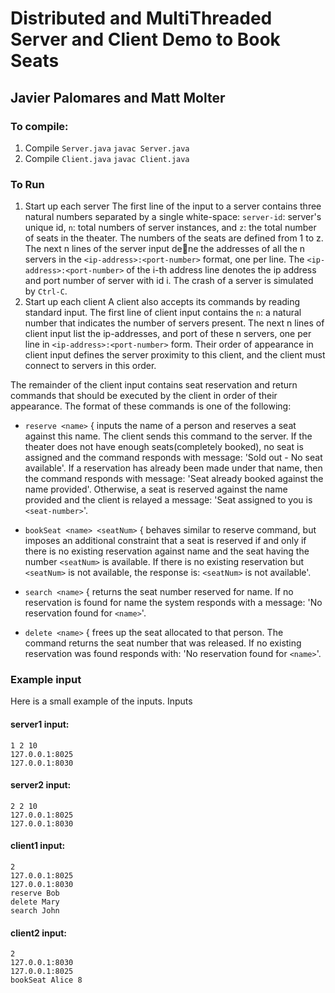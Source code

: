 # Distributed and MultiThreaded Server and Client Demo to Book Seats
## Javier Palomares and Matt Molter
### To compile:
1. Compile `Server.java`
   ```javac Server.java```
2. Compile `Client.java`
    ```javac Client.java```
### To Run
1. Start up each server
   The first line of the input to a server contains three natural numbers separated by a single white-space: `server-id`: server's unique id, `n`: total numbers of server instances, and `z`: the total number of seats in the theater. The numbers of the seats are defined from 1 to z. The next n lines of the server input dene the addresses of all the n servers in the `<ip-address>:<port-number>` format, one per line. The `<ip-address>:<port-number>` of the i-th address line denotes the ip address and port number of server with id i. The crash of a server is simulated by `Ctrl-C`.
2. Start up each client
   A client also accepts its commands by reading standard input. The first line of client input contains the `n`: a natural number that indicates the number of servers present. The next n lines of client input list the ip-addresses, and port of these n servers, one per line in `<ip-address>:<port-number>` form. Their order of appearance in client input defines the server proximity to this client, and the client must connect to servers in this order.

The remainder of the client input contains seat reservation and return commands that should be executed by the client in order of their appearance. The format of these commands is one of the following:

* `reserve <name>` { inputs the name of a person and reserves a seat against this name. The client sends this command to the server. If the theater does not have enough seats(completely booked), no seat is assigned and the command responds with message: 'Sold out - No seat available'. If a
reservation has already been made under that name, then the command responds with message: 'Seat already booked against the name provided'. Otherwise, a seat is reserved against the name provided and the client is relayed a message: 'Seat assigned to you is `<seat-number>`'.

* `bookSeat <name> <seatNum>` { behaves similar to reserve command, but imposes an additional constraint that a seat is reserved if and only if there is no existing reservation against name and the seat having the number `<seatNum>` is available. If there is no existing reservation but `<seatNum>` is not available, the response is: `<seatNum>` is not available'.

* `search <name>` { returns the seat number reserved for name. If no reservation is found for name the system responds with a message: 'No reservation found for `<name>`'.

* `delete <name>` { frees up the seat allocated to that person. The command returns the seat number that was released. If no existing reservation was found responds with: 'No reservation found for `<name>`'.

### Example input
Here is a small example of the inputs.
Inputs

#### server1 input:
```
1 2 10
127.0.0.1:8025
127.0.0.1:8030
```
#### server2 input:
```
2 2 10
127.0.0.1:8025
127.0.0.1:8030
```
#### client1 input:
```
2
127.0.0.1:8025
127.0.0.1:8030
reserve Bob
delete Mary
search John
```
#### client2 input:
```
2
127.0.0.1:8030
127.0.0.1:8025
bookSeat Alice 8
```